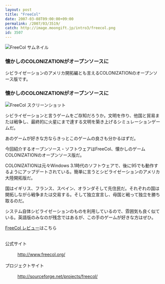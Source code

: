 ```yaml
---
layout: post
title: "FreeCol"
date: 2007-03-08T09:00:00+09:00
permalink: /2007/03/3519/
catch: http://image.moongift.jp/intro3/freecol.png
id: 3507
---
```

 ![FreeCol サムネイル](http://image.moongift.jp/intro3/freecol.t.png "FreeCol サムネイル")
  

### 懐かしのCOLONIZATIONがオープンソースに
  
シビライゼーションのアメリカ開拓編とも言えるCOLONIZATIONのオープンソース版です。  
<!--more-->  

### 懐かしのCOLONIZATIONがオープンソースに
  

![FreeCol スクリーンショット](http://image.moongift.jp/intro3/freecol.png "FreeCol スクリーンショット")

  

シビライゼーションと言うゲームをご存知だろうか。文明を作り、他国と貿易または戦争し、最終的に火星にまで達する文明を築き上げるシミュレーションゲームだ。

  

あのゲームが好きな方ならきっとこのゲームの良さも分かるはずだ。

  

今回紹介するオープンソース・ソフトウェアはFreeCol、懐かしのゲームCOLONIZATIONのオープンソース版だ。

  

COLONIZATIONは元々Windows 3.1時代のソフトウェアで、後に95でも動作するようにアップデートされている。簡単に言うとシビライゼーションのアメリカ大陸開拓版だ。

  

国はイギリス、フランス、スペイン、オランダそして先住民だ。それぞれの国は開拓しながら戦争または交易する。そして独立宣言し、母国と戦って独立を勝ち取るのだ。

  

システム自体シビライゼーションのものを利用しているので、雰囲気も良く似ている。英語版のみなのが残念ではあるが、この手のゲームが好きな方はぜひ。

  

[FreeCol レビュー](http://oss.moongift.jp/review/i-3529.html)はこちら

  
<dl>
<br><dt>公式サイト</dt>
<br><dd><a href="http://www.freecol.org/" target="_blank">http://www.freecol.org/</a></dd>
<br><dt>プロジェクトサイト</dt>
<br><dd><a href="http://sourceforge.net/projects/freecol/" target="_blank">http://sourceforge.net/projects/freecol/</a></dd>
<br>
</dl>